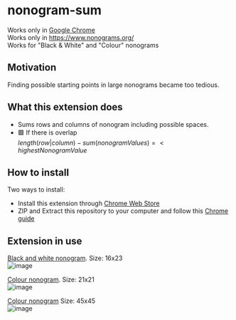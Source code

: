 # nonogram-sum
Works only in [Google Chrome](https://www.google.com/chrome/)  
Works only in https://www.nonograms.org/  
Works for "Black & White" and "Colour" nonograms

## Motivation
Finding possible starting points in large nonograms became too tedious.

## What this extension does
-  Sums rows and columns of nonogram including possible spaces.  
-  🟩 If there is overlap  
$length(row|column) - sum(nonogramValues) =< highestNonogramValue$  

## How to install
Two ways to install:  
- Install this extension through [Chrome Web Store](https://chrome.google.com/webstore/detail/nonogram-sum/abbiamngfddbchblmmjkanlgaepkkkde)  
- ZIP and Extract this repository to your computer and follow this [Chrome guide](https://developer.chrome.com/docs/extensions/mv3/faq/#faq-dev-01)  

## Extension in use

[Black and white nonogram](https://www.nonograms.org/nonograms/i/61891). Size: 16x23  
![image](https://user-images.githubusercontent.com/121687854/212066140-e999d102-ce35-42f6-83b0-cfac959b1e46.png)  

[Colour nonogram](https://www.nonograms.org/nonograms2/i/61893). Size: 21x21  
![image](https://user-images.githubusercontent.com/121687854/212065742-989ad0d4-dde4-49dd-be0b-fd05d9e822f4.png)  

[Colour nonogram](https://www.nonograms.org/nonograms2/i/61848) Size: 45x45  
![image](https://user-images.githubusercontent.com/121687854/212067137-0a6d9d93-7829-454f-96cb-466cdc1bea32.png)
